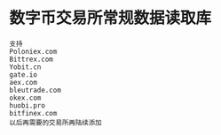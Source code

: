 # 数字币交易所常规数据读取库
```
支持 
Poloniex.com 
Bittrex.com 
Yobit.cn 
gate.io
aex.com
bleutrade.com
okex.com
huobi.pro
bitfinex.com
以后再需要的交易所再陆续添加
```
